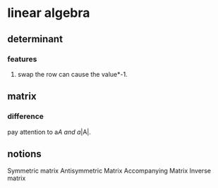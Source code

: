 # linear algebra

## determinant
### features
1. swap the row can cause the value*-1.


## matrix
### difference
pay attention to a*A and a*|A|.

## notions
Symmetric matrix
Antisymmetric Matrix
Accompanying Matrix
Inverse matrix
